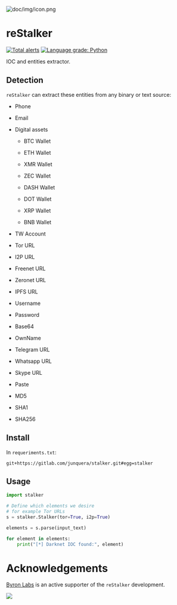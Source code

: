![doc/img/icon.png](https://gitlab.com/junquera/restalker/-/raw/master/doc/img/icon.png)

# reStalker

[![Total alerts](https://img.shields.io/lgtm/alerts/g/junquera/stalker.svg?logo=lgtm&logoWidth=18)](https://lgtm.com/projects/g/junquera/stalker/alerts/)
[![Language grade: Python](https://img.shields.io/lgtm/grade/python/g/junquera/stalker.svg?logo=lgtm&logoWidth=18)](https://lgtm.com/projects/g/junquera/stalker/context:python)

IOC and entities extractor.

## Detection

`reStalker` can extract these entities from any binary or text source:

- Phone

- Email

- Digital assets

    - BTC Wallet

    - ETH Wallet

    - XMR Wallet

    - ZEC Wallet

    - DASH Wallet

    - DOT Wallet

    - XRP Wallet

    - BNB Wallet

- TW Account

- Tor URL

- I2P URL

- Freenet URL

- Zeronet URL

- IPFS URL

- Username

- Password

- Base64

- OwnName

- Telegram URL

- Whatsapp URL

- Skype URL

- Paste

- MD5

- SHA1

- SHA256

## Install

In `requeriments.txt`:

```
git+https://gitlab.com/junquera/stalker.git#egg=stalker
```

## Usage

```python
import stalker

# Define which elements we desire
# for example Tor URLs
s = stalker.Stalker(tor=True, i2p=True)

elements = s.parse(input_text)

for element in elements:
    print("[*] Darknet IOC found:", element)
```

# Acknowledgements

[Byron Labs](https://byronlabs.io/) is an active supporter of the `reStalker` development.

![](https://gitlab.com/junquera/restalker/-/raw/master/doc/img/byronlabs-300x142.png)
